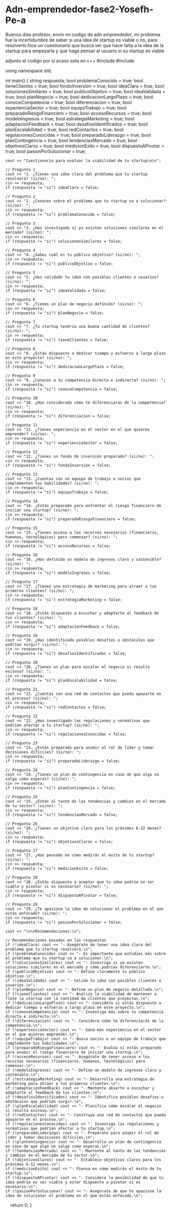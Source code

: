 # Adn-emprendedor-fase2-Yosefh-Pe-a

Buenos dias profesor, envio mi codigo de adn emprendedor, mi problema fue la incertidumbre de saber si una idea de startup es viable o no, para resolverlo hice un cuestionario que busca ver que hace falta a la idea de la startup para empezarla y que haga pensar al usuario si su startup es viable

adjunto el codigo por si acaso esta en c++
#include <iostream>
#include <string>

using namespace std;

int main() {
    string respuesta;
    bool problemaConocido = true;
    bool tieneClientes = true;
    bool fondoInversion = true;
    bool ideaClara = true;
    bool solucionesSimilares = true;
    bool publicoObjetivo = true;
    bool ideaValidada = true;
    bool planNegocio = true;
    bool dedicacionLargoPlazo = true;
    bool conoceCompetencia = true;
    bool diferenciacion = true;
    bool experienciaSector = true;
    bool equipoTrabajo = true;
    bool preparadoRiesgoFinanciero = true;
    bool accesoRecursos = true;
    bool modeloIngresos = true;
    bool estrategiaMarketing = true;
    bool adaptacionFeedback = true;
    bool desafiosIdentificados = true;
    bool planEscalabilidad = true;
    bool redContactos = true;
    bool regulacionesConocidas = true;
    bool preparadoLiderazgo = true;
    bool planContingencia = true;
    bool tendenciasMercado = true;
    bool objetivosClaros = true;
    bool medicionExito = true;
    bool dispuestoAPivotar = true;
    bool pasionPorSolucionar = true;

    cout << "Cuestionario para evaluar la viabilidad de tu startup\n\n";

    // Pregunta 1
    cout << "1. ¿Tienes una idea clara del problema que tu startup resolverá? (si/no): ";
    cin >> respuesta;
    if (respuesta != "si") ideaClara = false;

    // Pregunta 2
    cout << "2. ¿Conoces sobre el problema que tu startup va a solucionar? (si/no): ";
    cin >> respuesta;
    if (respuesta != "si") problemaConocido = false;

    // Pregunta 3
    cout << "3. ¿Has investigado si ya existen soluciones similares en el mercado? (si/no): ";
    cin >> respuesta;
    if (respuesta != "si") solucionesSimilares = false;

    // Pregunta 4
    cout << "4. ¿Sabes cuál es tu público objetivo? (si/no): ";
    cin >> respuesta;
    if (respuesta != "si") publicoObjetivo = false;

    // Pregunta 5
    cout << "5. ¿Has validado tu idea con posibles clientes o usuarios? (si/no): ";
    cin >> respuesta;
    if (respuesta != "si") ideaValidada = false;

    // Pregunta 6
    cout << "6. ¿Tienes un plan de negocio definido? (si/no): ";
    cin >> respuesta;
    if (respuesta != "si") planNegocio = false;

    // Pregunta 7
    cout << "7. ¿Tu startup tendría una buena cantidad de clientes? (si/no): ";
    cin >> respuesta;
    if (respuesta != "si") tieneClientes = false;

    // Pregunta 8
    cout << "8. ¿Estás dispuesto a dedicar tiempo y esfuerzo a largo plazo en este proyecto? (si/no): ";
    cin >> respuesta;
    if (respuesta != "si") dedicacionLargoPlazo = false;

    // Pregunta 9
    cout << "9. ¿Conoces a tu competencia directa e indirecta? (si/no): ";
    cin >> respuesta;
    if (respuesta != "si") conoceCompetencia = false;

    // Pregunta 10
    cout << "10. ¿Has considerado cómo te diferenciarás de la competencia? (si/no): ";
    cin >> respuesta;
    if (respuesta != "si") diferenciacion = false;

    // Pregunta 11
    cout << "11. ¿Tienes experiencia en el sector en el que quieres emprender? (si/no): ";
    cin >> respuesta;
    if (respuesta != "si") experienciaSector = false;

    // Pregunta 12
    cout << "12. ¿Tienes un fondo de inversión preparado? (si/no): ";
    cin >> respuesta;
    if (respuesta != "si") fondoInversion = false;

    // Pregunta 13
    cout << "13. ¿Cuentas con un equipo de trabajo o socios que complementen tus habilidades? (si/no): ";
    cin >> respuesta;
    if (respuesta != "si") equipoTrabajo = false;

    // Pregunta 14
    cout << "14. ¿Estás preparado para enfrentar el riesgo financiero de iniciar una startup? (si/no): ";
    cin >> respuesta;
    if (respuesta != "si") preparadoRiesgoFinanciero = false;

    // Pregunta 15
    cout << "15. ¿Tienes acceso a los recursos necesarios (financieros, humanos, tecnológicos) para comenzar? (si/no): ";
    cin >> respuesta;
    if (respuesta != "si") accesoRecursos = false;

    // Pregunta 16
    cout << "16. ¿Has definido un modelo de ingresos claro y sostenible? (si/no): ";
    cin >> respuesta;
    if (respuesta != "si") modeloIngresos = false;

    // Pregunta 17
    cout << "17. ¿Tienes una estrategia de marketing para atraer a tus primeros clientes? (si/no): ";
    cin >> respuesta;
    if (respuesta != "si") estrategiaMarketing = false;

    // Pregunta 18
    cout << "18. ¿Estás dispuesto a escuchar y adaptarte al feedback de tus clientes? (si/no): ";
    cin >> respuesta;
    if (respuesta != "si") adaptacionFeedback = false;

    // Pregunta 19
    cout << "19. ¿Has identificado posibles desafíos u obstáculos que podrían surgir? (si/no): ";
    cin >> respuesta;
    if (respuesta != "si") desafiosIdentificados = false;

    // Pregunta 20
    cout << "20. ¿Tienes un plan para escalar el negocio si resulta exitoso? (si/no): ";
    cin >> respuesta;
    if (respuesta != "si") planEscalabilidad = false;

    // Pregunta 21
    cout << "21. ¿Cuentas con una red de contactos que pueda apoyarte en el proceso? (si/no): ";
    cin >> respuesta;
    if (respuesta != "si") redContactos = false;

    // Pregunta 22
    cout << "22. ¿Has investigado las regulaciones y normativas que podrían afectar a tu startup? (si/no): ";
    cin >> respuesta;
    if (respuesta != "si") regulacionesConocidas = false;

    // Pregunta 23
    cout << "23. ¿Estás preparado para asumir el rol de líder y tomar decisiones difíciles? (si/no): ";
    cin >> respuesta;
    if (respuesta != "si") preparadoLiderazgo = false;

    // Pregunta 24
    cout << "24. ¿Tienes un plan de contingencia en caso de que algo no salga como esperas? (si/no): ";
    cin >> respuesta;
    if (respuesta != "si") planContingencia = false;

    // Pregunta 25
    cout << "25. ¿Estás al tanto de las tendencias y cambios en el mercado de tu sector? (si/no): ";
    cin >> respuesta;
    if (respuesta != "si") tendenciasMercado = false;

    // Pregunta 26
    cout << "26. ¿Tienes un objetivo claro para los próximos 6-12 meses? (si/no): ";
    cin >> respuesta;
    if (respuesta != "si") objetivosClaros = false;

    // Pregunta 27
    cout << "27. ¿Has pensado en cómo medirás el éxito de tu startup? (si/no): ";
    cin >> respuesta;
    if (respuesta != "si") medicionExito = false;

    // Pregunta 28
    cout << "28. ¿Estás dispuesto a aceptar que tu idea podría no ser viable y pivotar si es necesario? (si/no): ";
    cin >> respuesta;
    if (respuesta != "si") dispuestoAPivotar = false;

    // Pregunta 29
    cout << "29. ¿Te apasiona la idea de solucionar el problema en el que estás enfocado? (si/no): ";
    cin >> respuesta;
    if (respuesta != "si") pasionPorSolucionar = false;

    cout << "\n\nRecomendaciones:\n";

    // Recomendaciones basadas en las respuestas
    if (!ideaClara) cout << "- Asegúrate de tener una idea clara del problema que tu startup resolverá.\n";
    if (!problemaConocido) cout << "- Es importante que estudies más sobre el problema que tu startup va a solucionar.\n";
    if (!solucionesSimilares) cout << "- Investiga si ya existen soluciones similares en el mercado y cómo podrías diferenciarte.\n";
    if (!publicoObjetivo) cout << "- Define claramente tu público objetivo.\n";
    if (!ideaValidada) cout << "- Valida tu idea con posibles clientes o usuarios.\n";
    if (!planNegocio) cout << "- Define un plan de negocio detallado.\n";
    if (!tieneClientes) cout << "- Analiza la viabilidad de mantener a flote la startup con la cantidad de clientes que proyectas.\n";
    if (!dedicacionLargoPlazo) cout << "- Considera si estás dispuesto a dedicar tiempo y esfuerzo a largo plazo en este proyecto.\n";
    if (!conoceCompetencia) cout << "- Investiga más sobre tu competencia directa e indirecta.\n";
    if (!diferenciacion) cout << "- Considera cómo te diferenciarás de la competencia.\n";
    if (!experienciaSector) cout << "- Gana más experiencia en el sector en el que quieres emprender.\n";
    if (!equipoTrabajo) cout << "- Busca socios o un equipo de trabajo que complemente tus habilidades.\n";
    if (!preparadoRiesgoFinanciero) cout << "- Evalúa si estás preparado para asumir el riesgo financiero de iniciar una startup.\n";
    if (!accesoRecursos) cout << "- Asegúrate de tener acceso a los recursos necesarios (financieros, humanos, tecnológicos) para comenzar.\n";
    if (!modeloIngresos) cout << "- Define un modelo de ingresos claro y sostenible.\n";
    if (!estrategiaMarketing) cout << "- Desarrolla una estrategia de marketing para atraer a tus primeros clientes.\n";
    if (!adaptacionFeedback) cout << "- Mantente abierto a escuchar y adaptarte al feedback de tus clientes.\n";
    if (!desafiosIdentificados) cout << "- Identifica posibles desafíos u obstáculos que podrían surgir.\n";
    if (!planEscalabilidad) cout << "- Planifica cómo escalar el negocio si resulta exitoso.\n";
    if (!redContactos) cout << "- Construye una red de contactos que pueda apoyarte en el proceso.\n";
    if (!regulacionesConocidas) cout << "- Investiga las regulaciones y normativas que podrían afectar a tu startup.\n";
    if (!preparadoLiderazgo) cout << "- Prepárate para asumir el rol de líder y tomar decisiones difíciles.\n";
    if (!planContingencia) cout << "- Desarrolla un plan de contingencia en caso de que algo no salga como esperas.\n";
    if (!tendenciasMercado) cout << "- Mantente al tanto de las tendencias y cambios en el mercado de tu sector.\n";
    if (!objetivosClaros) cout << "- Establece objetivos claros para los próximos 6-12 meses.\n";
    if (!medicionExito) cout << "- Piensa en cómo medirás el éxito de tu startup.\n";
    if (!dispuestoAPivotar) cout << "- Considera la posibilidad de que tu idea podría no ser viable y estar dispuesto a pivotar si es necesario.\n";
    if (!pasionPorSolucionar) cout << "- Asegúrate de que te apasione la idea de solucionar el problema en el que estás enfocado.\n";

    return 0;
}

